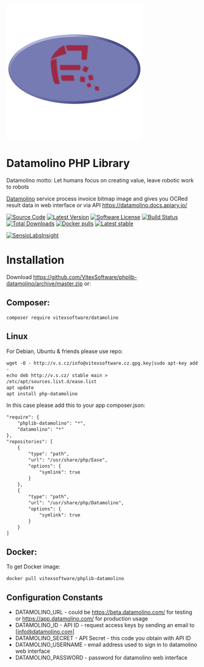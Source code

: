 ![Logo](https://raw.githubusercontent.com/VitexSoftware/phplib-datamolino/master/project-logo.png "Project Logo")

Datamolino PHP Library
======================

Datamolino motto: Let humans focus on creating value, leave robotic work to robots

[Datamolino](https://www.datamolino.com/) service process invoice bitmap image 
and gives you OCRed result data in web interface or via API https://datamolino.docs.apiary.io/

[![Source Code](http://img.shields.io/badge/source-VitexSoftware/phplib-datamolino-blue.svg?style=flat-square)](https://github.com/VitexSoftware/phplib-datamolino)
[![Latest Version](https://img.shields.io/github/release/VitexSoftware/phplib-datamolino.svg?style=flat-square)](https://github.com/VitexSoftware/phplib-datamolino/releases)
[![Software License](https://img.shields.io/badge/license-GPL-brightgreen.svg?style=flat-square)](https://github.com/VitexSoftware/phplib-datamolino/blob/master/LICENSE)
[![Build Status](https://img.shields.io/travis/VitexSoftware/phplib-datamolino/master.svg?style=flat-square)](https://travis-ci.org/VitexSoftware/phplib-datamolino)
[![Total Downloads](https://img.shields.io/packagist/dt/vitexsoftware/datamolino.svg?style=flat-square)](https://packagist.org/packages/vitexsoftware/datamolino)
[![Docker pulls](https://img.shields.io/docker/pulls/vitexsoftware/phplib-datamolino.svg)](https://hub.docker.com/r/vitexsoftware/phplib-datamolino/)
[![Latest stable](https://img.shields.io/packagist/v/vitexsoftware/phplib-datamolino.svg?style=flat-square)](https://packagist.org/packages/vitexsoftware/phplib-datamolino)

[![SensioLabsInsight](https://insight.sensiolabs.com/projects/246e6c0a-a6e5-41ad-9fe0-0b9d95703056/big.png)](https://insight.sensiolabs.com/projects/4900ce8c-8619-4007-b2d6-0ac830064963)


Installation
============

Download https://github.com/VitexSoftware/phplib-datamolino/archive/master.zip or:

Composer:
---------
    composer require vitexsoftware/datamolino

Linux
-----

For Debian, Ubuntu & friends please use repo:

    wget -O - http://v.s.cz/info@vitexsoftware.cz.gpg.key|sudo apt-key add -
    echo deb http://v.s.cz/ stable main > /etc/apt/sources.list.d/ease.list
    apt update
    apt install php-datamolino

In this case please add this to your app composer.json:

    "require": {
        "phplib-datamolino": "*",
        "datamolino": "*"
    },
    "repositories": [
        {
            "type": "path",
            "url": "/usr/share/php/Ease",
            "options": {
                "symlink": true
            }
        },
        {
            "type": "path",
            "url": "/usr/share/php/Datamolino",
            "options": {
                "symlink": true
            }
        }
    ]



Docker:
-------

To get Docker image:

    docker pull vitexsoftware/phplib-datamolino


Configuration Constants
-----------------------

  * DATAMOLINO_URL        - could be https://beta.datamolino.com/ for testing or https://app.datamolino.com/ for production usage
  * DATAMOLINO_ID         - API ID  - request access keys by sending an email to [info@datamolino.com]
  * DATAMOLINO_SECRET     - API Secret - this code you obtain with API ID
  * DATAMOLINO_USERNAME   - email address used to sign in to datamolino web interface
  * DATAMOLINO_PASSWORD   - password for datamolino web interface


